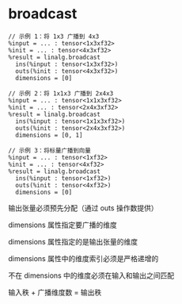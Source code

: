 # broadcast

```
// 示例 1：将 1x3 广播到 4x3
%input = ... : tensor<1x3xf32>
%init = ... : tensor<4x3xf32>
%result = linalg.broadcast 
  ins(%input : tensor<1x3xf32>) 
  outs(%init : tensor<4x3xf32>) 
  dimensions = [0]

// 示例 2：将 1x1x3 广播到 2x4x3
%input = ... : tensor<1x1x3xf32>
%init = ... : tensor<2x4x3xf32>
%result = linalg.broadcast 
  ins(%input : tensor<1x1x3xf32>) 
  outs(%init : tensor<2x4x3xf32>) 
  dimensions = [0, 1]

// 示例 3：将标量广播到向量
%input = ... : tensor<1xf32>
%init = ... : tensor<4xf32>
%result = linalg.broadcast 
  ins(%input : tensor<1xf32>) 
  outs(%init : tensor<4xf32>) 
  dimensions = [0]
```

输出张量必须预先分配（通过 outs 操作数提供）

dimensions 属性指定要广播的维度

dimensions 属性指定的是输出张量的维度

dimensions 属性中的维度索引必须是严格递增的

不在 dimensions 中的维度必须在输入和输出之间匹配

输入秩 + 广播维度数 = 输出秩